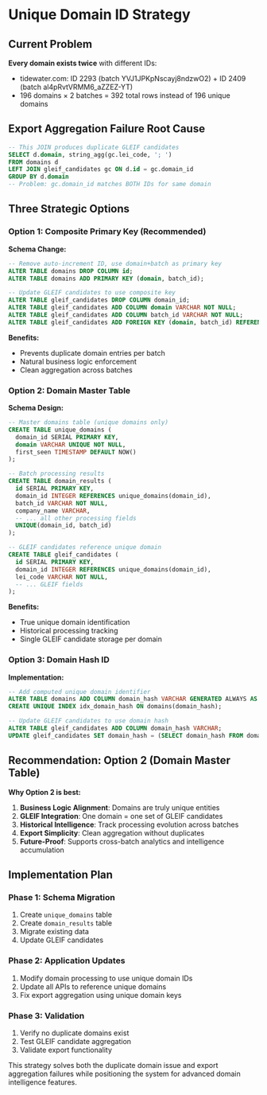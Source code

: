 # Unique Domain ID Strategy

## Current Problem
**Every domain exists twice** with different IDs:
- tidewater.com: ID 2293 (batch YVJ1JPKpNscayj8ndzwO2) + ID 2409 (batch al4pRvtVRMM6_aZZEZ-YT)
- 196 domains × 2 batches = 392 total rows instead of 196 unique domains

## Export Aggregation Failure Root Cause
```sql
-- This JOIN produces duplicate GLEIF candidates
SELECT d.domain, string_agg(gc.lei_code, '; ') 
FROM domains d 
LEFT JOIN gleif_candidates gc ON d.id = gc.domain_id
GROUP BY d.domain
-- Problem: gc.domain_id matches BOTH IDs for same domain
```

## Three Strategic Options

### Option 1: Composite Primary Key (Recommended)
**Schema Change:**
```sql
-- Remove auto-increment ID, use domain+batch as primary key
ALTER TABLE domains DROP COLUMN id;
ALTER TABLE domains ADD PRIMARY KEY (domain, batch_id);

-- Update GLEIF candidates to use composite key
ALTER TABLE gleif_candidates DROP COLUMN domain_id;
ALTER TABLE gleif_candidates ADD COLUMN domain VARCHAR NOT NULL;
ALTER TABLE gleif_candidates ADD COLUMN batch_id VARCHAR NOT NULL;
ALTER TABLE gleif_candidates ADD FOREIGN KEY (domain, batch_id) REFERENCES domains(domain, batch_id);
```

**Benefits:**
- Prevents duplicate domain entries per batch
- Natural business logic enforcement
- Clean aggregation across batches

### Option 2: Domain Master Table
**Schema Design:**
```sql
-- Master domains table (unique domains only)
CREATE TABLE unique_domains (
  domain_id SERIAL PRIMARY KEY,
  domain VARCHAR UNIQUE NOT NULL,
  first_seen TIMESTAMP DEFAULT NOW()
);

-- Batch processing results
CREATE TABLE domain_results (
  id SERIAL PRIMARY KEY,
  domain_id INTEGER REFERENCES unique_domains(domain_id),
  batch_id VARCHAR NOT NULL,
  company_name VARCHAR,
  -- ... all other processing fields
  UNIQUE(domain_id, batch_id)
);

-- GLEIF candidates reference unique domain
CREATE TABLE gleif_candidates (
  id SERIAL PRIMARY KEY,
  domain_id INTEGER REFERENCES unique_domains(domain_id),
  lei_code VARCHAR NOT NULL,
  -- ... GLEIF fields
);
```

**Benefits:**
- True unique domain identification
- Historical processing tracking
- Single GLEIF candidate storage per domain

### Option 3: Domain Hash ID
**Implementation:**
```sql
-- Add computed unique domain identifier
ALTER TABLE domains ADD COLUMN domain_hash VARCHAR GENERATED ALWAYS AS (md5(domain)) STORED;
CREATE UNIQUE INDEX idx_domain_hash ON domains(domain_hash);

-- Update GLEIF candidates to use domain hash
ALTER TABLE gleif_candidates ADD COLUMN domain_hash VARCHAR;
UPDATE gleif_candidates SET domain_hash = (SELECT domain_hash FROM domains WHERE domains.id = gleif_candidates.domain_id LIMIT 1);
```

## Recommendation: Option 2 (Domain Master Table)

**Why Option 2 is best:**
1. **Business Logic Alignment**: Domains are truly unique entities
2. **GLEIF Integration**: One domain = one set of GLEIF candidates
3. **Historical Intelligence**: Track processing evolution across batches
4. **Export Simplicity**: Clean aggregation without duplicates
5. **Future-Proof**: Supports cross-batch analytics and intelligence accumulation

## Implementation Plan

### Phase 1: Schema Migration
1. Create `unique_domains` table
2. Create `domain_results` table  
3. Migrate existing data
4. Update GLEIF candidates

### Phase 2: Application Updates
1. Modify domain processing to use unique domain IDs
2. Update all APIs to reference unique domains
3. Fix export aggregation using unique domain keys

### Phase 3: Validation
1. Verify no duplicate domains exist
2. Test GLEIF candidate aggregation
3. Validate export functionality

This strategy solves both the duplicate domain issue and export aggregation failures while positioning the system for advanced domain intelligence features.